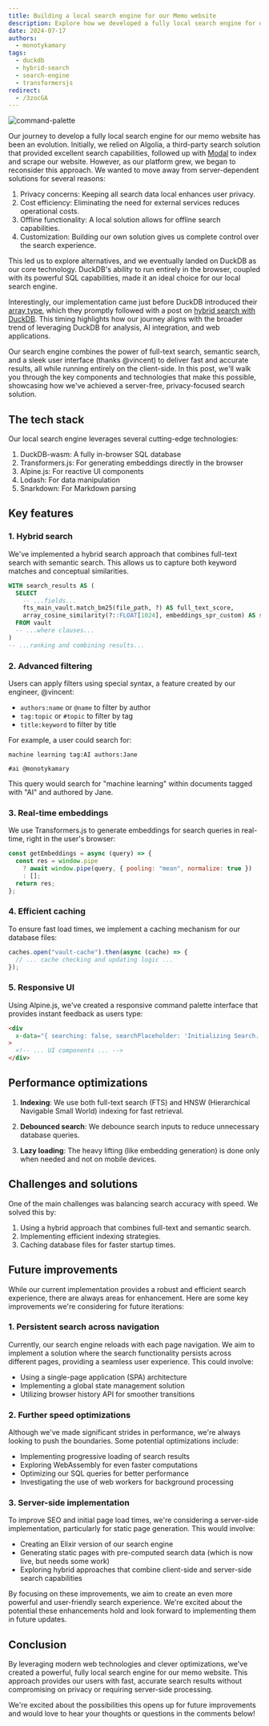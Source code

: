 ```yaml
---
title: Building a local search engine for our Memo website
description: Explore how we developed a fully local search engine for our memo website using DuckDB-wasm, Transformers.js, and Alpine.js. Learn about hybrid search techniques, real-time embeddings, and performance optimizations that deliver fast and accurate results without compromising on privacy or requiring server-side processing.
date: 2024-07-17
authors:
  - monotykamary
tags:
  - duckdb
  - hybrid-search
  - search-engine
  - transformersjs
redirect:
  - /3zocGA
---
```


![command-palette](assets/creating-a-fully-local-search-engine-on-memo-search.webp)

Our journey to develop a fully local search engine for our memo website has been an evolution. Initially, we relied on Algolia, a third-party search solution that provided excellent search capabilities, followed up with [Modal](https://modal.com/docs/examples/algolia_indexer) to index and scrape our website. However, as our platform grew, we began to reconsider this approach. We wanted to move away from server-dependent solutions for several reasons:

1. Privacy concerns: Keeping all search data local enhances user privacy.
2. Cost efficiency: Eliminating the need for external services reduces operational costs.
3. Offline functionality: A local solution allows for offline search capabilities.
4. Customization: Building our own solution gives us complete control over the search experience.

This led us to explore alternatives, and we eventually landed on DuckDB as our core technology. DuckDB's ability to run entirely in the browser, coupled with its powerful SQL capabilities, made it an ideal choice for our local search engine.

Interestingly, our implementation came just before DuckDB introduced their [array type](https://duckdb.org/docs/sql/data_types/array), which they promptly followed with a post on [hybrid search with DuckDB](https://motherduck.com/blog/search-using-duckdb-part-3/). This timing highlights how our journey aligns with the broader trend of leveraging DuckDB for analysis, AI integration, and web applications.

Our search engine combines the power of full-text search, semantic search, and a sleek user interface (thanks @vincent) to deliver fast and accurate results, all while running entirely on the client-side. In this post, we'll walk you through the key components and technologies that make this possible, showcasing how we've achieved a server-free, privacy-focused search solution.

## The tech stack

Our local search engine leverages several cutting-edge technologies:

1. DuckDB-wasm: A fully in-browser SQL database
2. Transformers.js: For generating embeddings directly in the browser
3. Alpine.js: For reactive UI components
4. Lodash: For data manipulation
5. Snarkdown: For Markdown parsing

## Key features

### 1. Hybrid search

We've implemented a hybrid search approach that combines full-text search with semantic search. This allows us to capture both keyword matches and conceptual similarities.

```sql
WITH search_results AS (
  SELECT
    -- ...fields...
    fts_main_vault.match_bm25(file_path, ?) AS full_text_score,
    array_cosine_similarity(?::FLOAT[1024], embeddings_spr_custom) AS similarity
  FROM vault
  -- ...where clauses...
)
-- ...ranking and combining results...
```

### 2. Advanced filtering

Users can apply filters using special syntax, a feature created by our engineer, @vincent:

- `authors:name` or `@name` to filter by author
- `tag:topic` or `#topic` to filter by tag
- `title:keyword` to filter by title

For example, a user could search for:

```
machine learning tag:AI authors:Jane
```

```
#ai @monotykamary
```

This query would search for "machine learning" within documents tagged with "AI" and authored by Jane.

### 3. Real-time embeddings

We use Transformers.js to generate embeddings for search queries in real-time, right in the user's browser:

```javascript
const getEmbeddings = async (query) => {
  const res = window.pipe
    ? await window.pipe(query, { pooling: "mean", normalize: true })
    : [];
  return res;
};
```

### 4. Efficient caching

To ensure fast load times, we implement a caching mechanism for our database files:

```javascript
caches.open("vault-cache").then(async (cache) => {
  // ... cache checking and updating logic ...
});
```

### 5. Responsive UI

Using Alpine.js, we've created a responsive command palette interface that provides instant feedback as users type:

```html
<div
  x-data="{ searching: false, searchPlaceholder: 'Initializing Search...', ... }"
>
  <!-- ... UI components ... -->
</div>
```

## Performance optimizations

1. **Indexing**: We use both full-text search (FTS) and HNSW (Hierarchical Navigable Small World) indexing for fast retrieval.

2. **Debounced search**: We debounce search inputs to reduce unnecessary database queries.

3. **Lazy loading**: The heavy lifting (like embedding generation) is done only when needed and not on mobile devices.

## Challenges and solutions

One of the main challenges was balancing search accuracy with speed. We solved this by:

1. Using a hybrid approach that combines full-text and semantic search.
2. Implementing efficient indexing strategies.
3. Caching database files for faster startup times.

## Future improvements

While our current implementation provides a robust and efficient search experience, there are always areas for enhancement. Here are some key improvements we're considering for future iterations:

### 1. Persistent search across navigation

Currently, our search engine reloads with each page navigation. We aim to implement a solution where the search functionality persists across different pages, providing a seamless user experience. This could involve:

- Using a single-page application (SPA) architecture
- Implementing a global state management solution
- Utilizing browser history API for smoother transitions

### 2. Further speed optimizations

Although we've made significant strides in performance, we're always looking to push the boundaries. Some potential optimizations include:

- Implementing progressive loading of search results
- Exploring WebAssembly for even faster computations
- Optimizing our SQL queries for better performance
- Investigating the use of web workers for background processing

### 3. Server-side implementation

To improve SEO and initial page load times, we're considering a server-side implementation, particularly for static page generation. This would involve:

- Creating an Elixir version of our search engine
- Generating static pages with pre-computed search data (which is now live, but needs some work)
- Exploring hybrid approaches that combine client-side and server-side search capabilities

By focusing on these improvements, we aim to create an even more powerful and user-friendly search experience. We're excited about the potential these enhancements hold and look forward to implementing them in future updates.

## Conclusion

By leveraging modern web technologies and clever optimizations, we've created a powerful, fully local search engine for our memo website. This approach provides our users with fast, accurate search results without compromising on privacy or requiring server-side processing.

We're excited about the possibilities this opens up for future improvements and would love to hear your thoughts or questions in the comments below!
